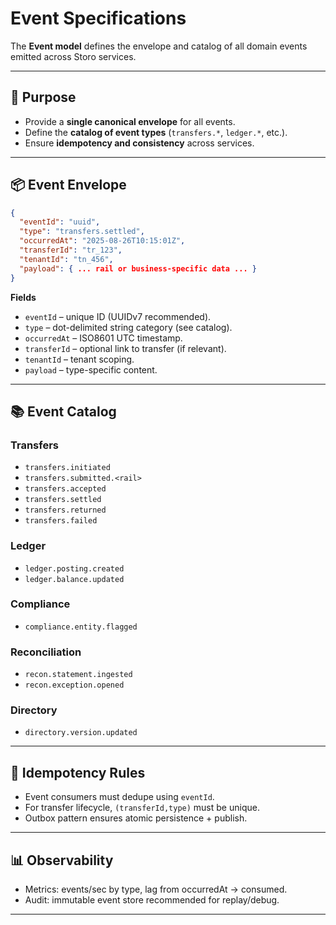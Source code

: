 # Event Specifications

The **Event model** defines the envelope and catalog of all domain events emitted across Storo services.

---

## 🎯 Purpose
- Provide a **single canonical envelope** for all events.  
- Define the **catalog of event types** (`transfers.*`, `ledger.*`, etc.).  
- Ensure **idempotency and consistency** across services.  

---

## 📦 Event Envelope

```json
{
  "eventId": "uuid",
  "type": "transfers.settled",
  "occurredAt": "2025-08-26T10:15:01Z",
  "transferId": "tr_123",
  "tenantId": "tn_456",
  "payload": { ... rail or business-specific data ... }
}
```

**Fields**
- `eventId` – unique ID (UUIDv7 recommended).  
- `type` – dot-delimited string category (see catalog).  
- `occurredAt` – ISO8601 UTC timestamp.  
- `transferId` – optional link to transfer (if relevant).  
- `tenantId` – tenant scoping.  
- `payload` – type-specific content.

---

## 📚 Event Catalog

### Transfers
- `transfers.initiated`  
- `transfers.submitted.<rail>`  
- `transfers.accepted`  
- `transfers.settled`  
- `transfers.returned`  
- `transfers.failed`  

### Ledger
- `ledger.posting.created`  
- `ledger.balance.updated`  

### Compliance
- `compliance.entity.flagged`  

### Reconciliation
- `recon.statement.ingested`  
- `recon.exception.opened`  

### Directory
- `directory.version.updated`  

---

## 🔁 Idempotency Rules
- Event consumers must dedupe using `eventId`.  
- For transfer lifecycle, `(transferId,type)` must be unique.  
- Outbox pattern ensures atomic persistence + publish.

---

## 📊 Observability
- Metrics: events/sec by type, lag from occurredAt → consumed.  
- Audit: immutable event store recommended for replay/debug.

---
